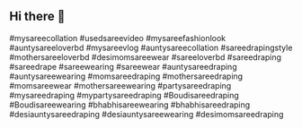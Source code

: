 ## Hi there 👋
#mysareecollation #usedsareevideo #mysareefashionlook #auntysareeloverbd #mysareevlog #auntysareecollation #sareedrapingstyle #mothersareeloverbd #desimomsareewear #sareeloverbd #sareedraping #sareedrape #sareewearing #sareewear #auntysareedraping #auntysareewearing #momsareedraping  #mothersareedraping #momsareewear #mothersareewearing #partysareedraping #mysareedraping #mypartysareedraping #Boudisareedraping #Boudisareewearing #bhabhisareewearing #bhabhisareedraping #desiauntysareedraping #desiauntysareewearing #desimomsareedraping
<!--
**Mothersareeloverbd/Mothersareeloverbd** is a ✨ _special_ ✨ repository because its `README.md` (this file) appears on your GitHub profile.

Here are some ideas to get you started:

- 🔭 I’m currently working on ...
- 🌱 I’m currently learning ...
- 👯 I’m looking to collaborate on ...
- 🤔 I’m looking for help with ...
- 💬 Ask me about ...
- 📫 How to reach me: ...
- 😄 Pronouns: ...
- ⚡ Fun fact: ...
-->
